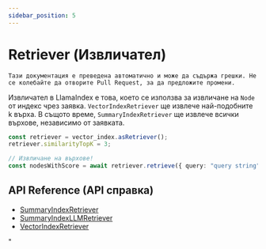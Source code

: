 ```yaml
---
sidebar_position: 5
---
```


# Retriever (Извличател)

`Тази документация е преведена автоматично и може да съдържа грешки. Не се колебайте да отворите Pull Request, за да предложите промени.`

Извличател в LlamaIndex е това, което се използва за извличане на `Node` от индекс чрез заявка. `VectorIndexRetriever` ще извлече най-подобните k върха. В същото време, `SummaryIndexRetriever` ще извлече всички върхове, независимо от заявката.

```typescript
const retriever = vector_index.asRetriever();
retriever.similarityTopK = 3;

// Извличане на върхове!
const nodesWithScore = await retriever.retrieve({ query: "query string" });
```

## API Reference (API справка)

- [SummaryIndexRetriever](../../api/classes/SummaryIndexRetriever.md)
- [SummaryIndexLLMRetriever](../../api/classes/SummaryIndexLLMRetriever.md)
- [VectorIndexRetriever](../../api/classes/VectorIndexRetriever.md)

"
